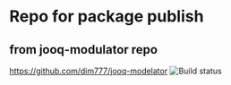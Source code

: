 # Repo for package publish
## from jooq-modulator repo
https://github.com/dim777/jooq-modelator
![Build status](https://github.com/dim777/jooq-modelator/actions/workflows/check.yml/badge.svg)
